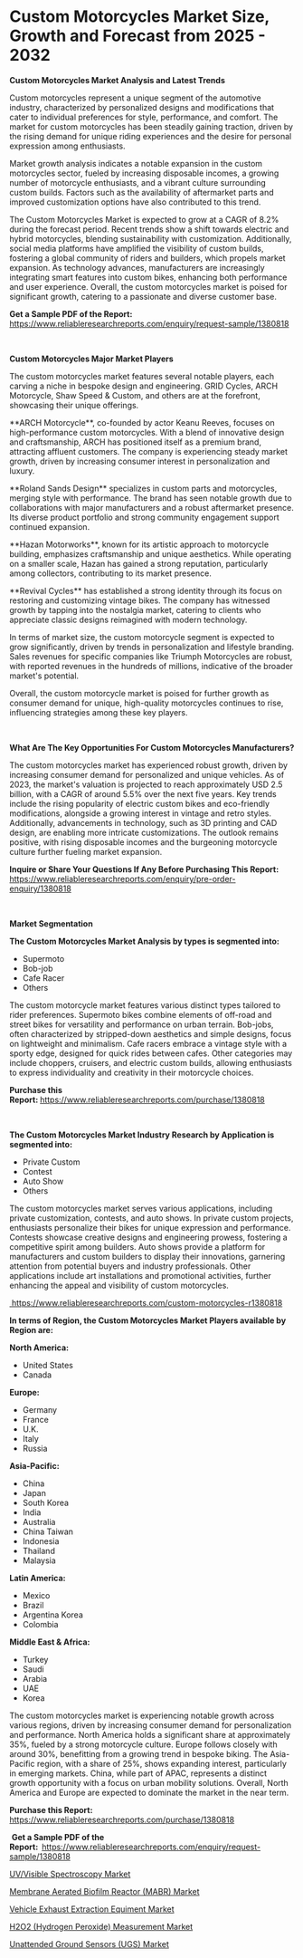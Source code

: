 <p><h1>Custom Motorcycles Market Size, Growth and Forecast from 2025 - 2032</h1></p><p><strong>Custom Motorcycles Market Analysis and Latest Trends</strong></p>
<p><p>Custom motorcycles represent a unique segment of the automotive industry, characterized by personalized designs and modifications that cater to individual preferences for style, performance, and comfort. The market for custom motorcycles has been steadily gaining traction, driven by the rising demand for unique riding experiences and the desire for personal expression among enthusiasts.</p><p>Market growth analysis indicates a notable expansion in the custom motorcycles sector, fueled by increasing disposable incomes, a growing number of motorcycle enthusiasts, and a vibrant culture surrounding custom builds. Factors such as the availability of aftermarket parts and improved customization options have also contributed to this trend. </p><p>The Custom Motorcycles Market is expected to grow at a CAGR of 8.2% during the forecast period. Recent trends show a shift towards electric and hybrid motorcycles, blending sustainability with customization. Additionally, social media platforms have amplified the visibility of custom builds, fostering a global community of riders and builders, which propels market expansion. As technology advances, manufacturers are increasingly integrating smart features into custom bikes, enhancing both performance and user experience. Overall, the custom motorcycles market is poised for significant growth, catering to a passionate and diverse customer base.</p></p>
<p><strong>Get a Sample PDF of the Report:&nbsp;</strong> <a href="https://www.reliableresearchreports.com/enquiry/request-sample/1380818?utm_campaign=3278&utm_medium=2&utm_source=Github&utm_content=ia&utm_term=30032025&utm_id=custom-motorcycles">https://www.reliableresearchreports.com/enquiry/request-sample/1380818</a></p>
<p>&nbsp;</p>
<p><strong>Custom Motorcycles Major Market Players</strong></p>
<p><p>The custom motorcycles market features several notable players, each carving a niche in bespoke design and engineering. GRID Cycles, ARCH Motorcycle, Shaw Speed & Custom, and others are at the forefront, showcasing their unique offerings.</p><p>**ARCH Motorcycle**, co-founded by actor Keanu Reeves, focuses on high-performance custom motorcycles. With a blend of innovative design and craftsmanship, ARCH has positioned itself as a premium brand, attracting affluent customers. The company is experiencing steady market growth, driven by increasing consumer interest in personalization and luxury.</p><p>**Roland Sands Design** specializes in custom parts and motorcycles, merging style with performance. The brand has seen notable growth due to collaborations with major manufacturers and a robust aftermarket presence. Its diverse product portfolio and strong community engagement support continued expansion.</p><p>**Hazan Motorworks**, known for its artistic approach to motorcycle building, emphasizes craftsmanship and unique aesthetics. While operating on a smaller scale, Hazan has gained a strong reputation, particularly among collectors, contributing to its market presence.</p><p>**Revival Cycles** has established a strong identity through its focus on restoring and customizing vintage bikes. The company has witnessed growth by tapping into the nostalgia market, catering to clients who appreciate classic designs reimagined with modern technology.</p><p>In terms of market size, the custom motorcycle segment is expected to grow significantly, driven by trends in personalization and lifestyle branding. Sales revenues for specific companies like Triumph Motorcycles are robust, with reported revenues in the hundreds of millions, indicative of the broader market's potential.</p><p>Overall, the custom motorcycle market is poised for further growth as consumer demand for unique, high-quality motorcycles continues to rise, influencing strategies among these key players.</p></p>
<p>&nbsp;</p>
<p><strong>What Are The Key Opportunities For Custom Motorcycles Manufacturers?</strong></p>
<p><p>The custom motorcycles market has experienced robust growth, driven by increasing consumer demand for personalized and unique vehicles. As of 2023, the market's valuation is projected to reach approximately USD 2.5 billion, with a CAGR of around 5.5% over the next five years. Key trends include the rising popularity of electric custom bikes and eco-friendly modifications, alongside a growing interest in vintage and retro styles. Additionally, advancements in technology, such as 3D printing and CAD design, are enabling more intricate customizations. The outlook remains positive, with rising disposable incomes and the burgeoning motorcycle culture further fueling market expansion.</p></p>
<p><strong>Inquire or Share Your Questions If Any Before Purchasing This Report:</strong> <a href="https://www.reliableresearchreports.com/enquiry/pre-order-enquiry/1380818?utm_campaign=3278&utm_medium=2&utm_source=Github&utm_content=ia&utm_term=30032025&utm_id=custom-motorcycles">https://www.reliableresearchreports.com/enquiry/pre-order-enquiry/1380818</a></p>
<p>&nbsp;</p>
<p><strong>Market Segmentation</strong></p>
<p><strong>The Custom Motorcycles Market Analysis by types is segmented into:</strong></p>
<p><ul><li>Supermoto</li><li>Bob-job</li><li>Cafe Racer</li><li>Others</li></ul></p>
<p><p>The custom motorcycle market features various distinct types tailored to rider preferences. Supermoto bikes combine elements of off-road and street bikes for versatility and performance on urban terrain. Bob-jobs, often characterized by stripped-down aesthetics and simple designs, focus on lightweight and minimalism. Cafe racers embrace a vintage style with a sporty edge, designed for quick rides between cafes. Other categories may include choppers, cruisers, and electric custom builds, allowing enthusiasts to express individuality and creativity in their motorcycle choices.</p></p>
<p><strong>Purchase this Report:&nbsp;</strong><a href="https://www.reliableresearchreports.com/purchase/1380818?utm_campaign=3278&utm_medium=2&utm_source=Github&utm_content=ia&utm_term=30032025&utm_id=custom-motorcycles">https://www.reliableresearchreports.com/purchase/1380818</a></p>
<p>&nbsp;</p>
<p><strong>The Custom Motorcycles Market Industry Research by Application is segmented into:</strong></p>
<p><ul><li>Private Custom</li><li>Contest</li><li>Auto Show</li><li>Others</li></ul></p>
<p><p>The custom motorcycles market serves various applications, including private customization, contests, and auto shows. In private custom projects, enthusiasts personalize their bikes for unique expression and performance. Contests showcase creative designs and engineering prowess, fostering a competitive spirit among builders. Auto shows provide a platform for manufacturers and custom builders to display their innovations, garnering attention from potential buyers and industry professionals. Other applications include art installations and promotional activities, further enhancing the appeal and visibility of custom motorcycles.</p></p>
<p><a href="https://www.reliableresearchreports.com/custom-motorcycles-r1380818?utm_campaign=3278&utm_medium=2&utm_source=Github&utm_content=ia&utm_term=30032025&utm_id=custom-motorcycles">&nbsp;https://www.reliableresearchreports.com/custom-motorcycles-r1380818</a></p>
<p><strong>In terms of Region, the Custom Motorcycles Market Players available by Region are:</strong></p>
<p>
    <p> <strong> North America: </strong>
        <ul>
            <li>United States</li>
            <li>Canada</li>
        </ul>
        </p> 
    <p> <strong> Europe: </strong>
        <ul>
            <li>Germany</li>
            <li>France</li>
            <li>U.K.</li>
            <li>Italy</li>
            <li>Russia</li>
        </ul>
        </p> 
    <p> <strong> Asia-Pacific: </strong>
        <ul>
            <li>China</li>
            <li>Japan</li>
            <li>South Korea</li>
            <li>India</li>
            <li>Australia</li>
            <li>China Taiwan</li>
            <li>Indonesia</li>
            <li>Thailand</li>
            <li>Malaysia</li>
        </ul>
        </p> 
    <p> <strong> Latin America: </strong>
        <ul>
            <li>Mexico</li>
            <li>Brazil</li>
            <li>Argentina Korea</li>
            <li>Colombia</li>
        </ul>
        </p> 
    <p> <strong> Middle East & Africa: </strong>
        <ul>
            <li>Turkey</li>
            <li>Saudi</li>
            <li>Arabia</li>
            <li>UAE</li>
            <li>Korea</li>
        </ul>
    </p>
    </p>
<p><p>The custom motorcycles market is experiencing notable growth across various regions, driven by increasing consumer demand for personalization and performance. North America holds a significant share at approximately 35%, fueled by a strong motorcycle culture. Europe follows closely with around 30%, benefitting from a growing trend in bespoke biking. The Asia-Pacific region, with a share of 25%, shows expanding interest, particularly in emerging markets. China, while part of APAC, represents a distinct growth opportunity with a focus on urban mobility solutions. Overall, North America and Europe are expected to dominate the market in the near term.</p></p>
<p><strong>Purchase this Report: </strong><a href="https://www.reliableresearchreports.com/purchase/1380818?utm_campaign=3278&utm_medium=2&utm_source=Github&utm_content=ia&utm_term=30032025&utm_id=custom-motorcycles">https://www.reliableresearchreports.com/purchase/1380818</a></p>
<p>&nbsp;<strong>Get a Sample PDF of the Report:&nbsp;&nbsp;</strong><a href="https://www.reliableresearchreports.com/enquiry/request-sample/1380818?utm_campaign=3278&utm_medium=2&utm_source=Github&utm_content=ia&utm_term=30032025&utm_id=custom-motorcycles">https://www.reliableresearchreports.com/enquiry/request-sample/1380818</a></p>
<p><strong></strong></p>
<p><p><a href="https://www.linkedin.com/pulse/uvvisible-spectroscopy-market-analysis-report-key-growth-fjjsf?utm_campaign=3278&utm_medium=2&utm_source=Github&utm_content=ia&utm_term=30032025&utm_id=custom-motorcycles">UV/Visible Spectroscopy Market</a></p><p><a href="https://www.linkedin.com/pulse/membrane-aerated-biofilm-reactor-mabr-market-analysis-industry-dbs5f?utm_campaign=3278&utm_medium=2&utm_source=Github&utm_content=ia&utm_term=30032025&utm_id=custom-motorcycles">Membrane Aerated Biofilm Reactor (MABR) Market</a></p><p><a href="https://www.linkedin.com/pulse/whats-driving-vehicle-exhaust-extraction-equiment-market-dy6zf?utm_campaign=3278&utm_medium=2&utm_source=Github&utm_content=ia&utm_term=30032025&utm_id=custom-motorcycles">Vehicle Exhaust Extraction Equiment Market</a></p><p><a href="https://www.linkedin.com/pulse/h2o2-hydrogen-peroxide-measurement-market-research-2025-2032-3zlof?utm_campaign=3278&utm_medium=2&utm_source=Github&utm_content=ia&utm_term=30032025&utm_id=custom-motorcycles">H2O2 (Hydrogen Peroxide) Measurement Market</a></p><p><a href="https://www.linkedin.com/pulse/unattended-ground-sensors-ugs-market-analysis-size-share-ngyqf?utm_campaign=3278&utm_medium=2&utm_source=Github&utm_content=ia&utm_term=30032025&utm_id=custom-motorcycles">Unattended Ground Sensors (UGS) Market</a></p></p>